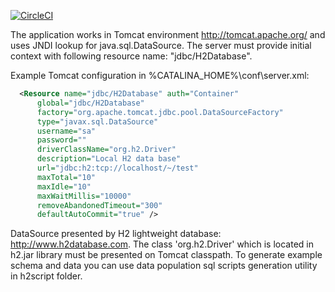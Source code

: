 [![CircleCI](https://circleci.com/gh/ihlys/helloservice.svg?style=svg)](https://circleci.com/gh/ihlys/helloservice)

The application works in Tomcat environment http://tomcat.apache.org/ and uses JNDI lookup for java.sql.DataSource.
The server must provide initial context with following resource name: "jdbc/H2Database".

Example Tomcat configuration in %CATALINA_HOME%\conf\server.xml:
```xml
  <Resource name="jdbc/H2Database" auth="Container"
      global="jdbc/H2Database"
      factory="org.apache.tomcat.jdbc.pool.DataSourceFactory"
      type="javax.sql.DataSource"
      username="sa"
      password=""
      driverClassName="org.h2.Driver"
      description="Local H2 data base"
      url="jdbc:h2:tcp://localhost/~/test"
      maxTotal="10"
      maxIdle="10"
      maxWaitMillis="10000"
      removeAbandonedTimeout="300"           
      defaultAutoCommit="true" />
```
      
DataSource presented by H2 lightweight database: http://www.h2database.com. The class 'org.h2.Driver' which is located in h2.jar library must be presented on Tomcat classpath. 
To generate example schema and data you can use data population sql scripts generation utility in h2script folder.
